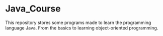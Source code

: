 # Java_Course
This repository stores some programs made to learn the programming language Java. From the basics to learning object-oriented programming.
